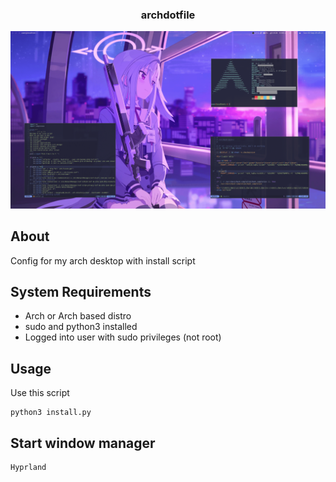 <h3 align="center">archdotfile</h3>

![archdotfile](./hyprland_screenshot.png)

## About
Config for my arch desktop with install script

## System Requirements

* Arch or Arch based distro
* sudo and python3 installed
* Logged into user with sudo privileges (not root)

## Usage
Use this script
```
python3 install.py
```
## Start window manager
```
Hyprland
```
